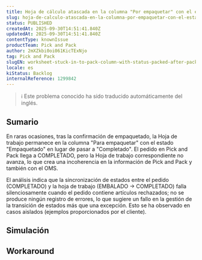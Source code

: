 ```yaml
---
title: Hoja de cálculo atascada en la columna "Por empaquetar" con el estado "Empaquetado" tras la confirmación de empaquetado.
slug: hoja-de-calculo-atascada-en-la-columna-por-empaquetar-con-el-estado-empaquetado-tras-la-confirmacion-de-empaquetado
status: PUBLISHED
createdAt: 2025-09-30T14:51:41.840Z
updatedAt: 2025-09-30T14:51:41.840Z
contentType: knownIssue
productTeam: Pick and Pack
author: 2mXZkbi0oi061KicTExNjo
tag: Pick and Pack
slugEN: worksheet-stuck-in-to-pack-column-with-status-packed-after-packing-confirmation
locale: es
kiStatus: Backlog
internalReference: 1299842
---
```


>ℹ️ Este problema conocido ha sido traducido automáticamente del inglés.

## Sumario


En raras ocasiones, tras la confirmación de empaquetado, la Hoja de trabajo permanece en la columna "Para empaquetar" con el estado "Empaquetado" en lugar de pasar a "Completado". El pedido en Pick and Pack llega a COMPLETADO, pero la Hoja de trabajo correspondiente no avanza, lo que crea una incoherencia en la información de Pick and Pack y también con el OMS.

El análisis indica que la sincronización de estados entre el pedido (COMPLETADO) y la hoja de trabajo (EMBALADO → COMPLETADO) falla silenciosamente cuando el pedido contiene artículos rechazados; no se produce ningún registro de errores, lo que sugiere un fallo en la gestión de la transición de estados más que una excepción. Esto se ha observado en casos aislados (ejemplos proporcionados por el cliente).

## Simulación

## Workaround

